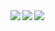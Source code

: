 <div>
    <a href="https://github.com/anuraghazra/github-readme-stats">
        <img align="left" src="https://github-readme-stats.vercel.app/api?username=MK32A&show_icons=true&theme=cobalt" />
    </a>
    <a href="https://github.com/anuraghazra/github-readme-stats">
      <img align="left" src="https://github-readme-stats.vercel.app/api/top-langs/?username=MK32A&show_icons=true&theme=cobalt" />
    </a>
</div>
<a href="https://github.com/anuraghazra/github-readme-stats">
  <img align="left" src="https://github-profile-trophy.vercel.app/?username=MK32A&show_icons=true&theme=cobalt" />
</a>


<!--
**MK32A/MK32A** is a ✨ _special_ ✨ repository because its `README.md` (this file) appears on your GitHub profile.
 <img align="left" src="https://github-readme-stats.vercel.app/api?username=MK32A&count_private=true&show_icons=true" />
Here are some ideas to get you started:

- 🔭 I’m currently working on ...
- 🌱 I’m currently learning ...
- 👯 I’m looking to collaborate on ...
- 🤔 I’m looking for help with ...
- 💬 Ask me about ...
- 📫 How to reach me: ...
- 😄 Pronouns: ...
- ⚡ Fun fact: ...
-->
